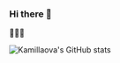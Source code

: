 ### Hi there 👋

🗿🗿🗿

![Kamillaova's GitHub stats](https://github-readme-stats.vercel.app/api?username=Kamillaova&show_icons=true&theme=dark&hide_border=true)
